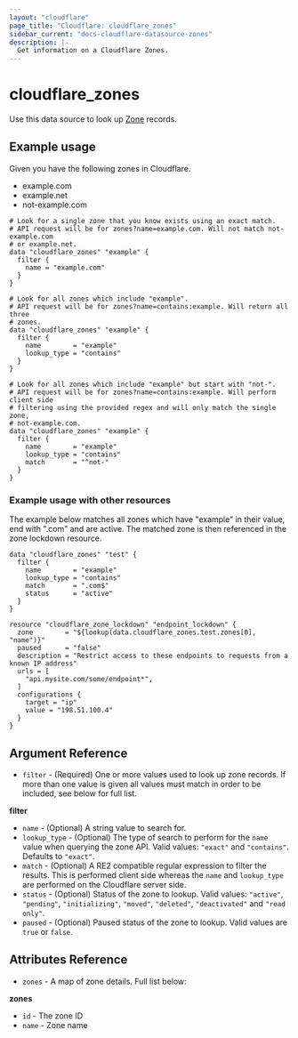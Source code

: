 ```yaml
---
layout: "cloudflare"
page_title: "Cloudflare: cloudflare_zones"
sidebar_current: "docs-cloudflare-datasource-zones"
description: |-
  Get information on a Cloudflare Zones.
---
```


# cloudflare_zones

Use this data source to look up [Zone][1] records.

## Example usage

Given you have the following zones in Cloudflare.

- example.com
- example.net
- not-example.com

```hcl
# Look for a single zone that you know exists using an exact match.
# API request will be for zones?name=example.com. Will not match not-example.com
# or example.net.
data "cloudflare_zones" "example" {
  filter {
    name = "example.com"
  }
}
```

```hcl
# Look for all zones which include "example".
# API request will be for zones?name=contains:example. Will return all three
# zones.
data "cloudflare_zones" "example" {
  filter {
    name        = "example"
    lookup_type = "contains"
  }
}
```

```hcl
# Look for all zones which include "example" but start with "not-".
# API request will be for zones?name=contains:example. Will perform client side
# filtering using the provided regex and will only match the single zone,
# not-example.com.
data "cloudflare_zones" "example" {
  filter {
    name        = "example"
    lookup_type = "contains"
    match       = "^not-"
  }
}
```

### Example usage with other resources

The example below matches all zones which have "example" in their value, end
with ".com" and are active. The matched zone is then referenced in the zone
lockdown resource.

```hcl
data "cloudflare_zones" "test" {
  filter {
    name        = "example"
    lookup_type = "contains"
    match       = ".com$"
    status      = "active"
  }
}

resource "cloudflare_zone_lockdown" "endpoint_lockdown" {
  zone        = "${lookup(data.cloudflare_zones.test.zones[0], "name")}"
  paused      = "false"
  description = "Restrict access to these endpoints to requests from a known IP address"
  urls = [
    "api.mysite.com/some/endpoint*",
  ]
  configurations {
    target = "ip"
    value = "198.51.100.4"
  }
}
```

## Argument Reference
- `filter` - (Required) One or more values used to look up zone records. If more than one value is given all
values must match in order to be included, see below for full list.

**filter**

- `name` - (Optional) A string value to search for.
- `lookup_type` - (Optional) The type of search to perform for the `name` value
  when querying the zone API. Valid values: `"exact"` and `"contains"`. Defaults
  to `"exact"`.
- `match` - (Optional) A RE2 compatible regular expression to filter the
  results. This is performed client side whereas the `name` and `lookup_type`
  are performed on the Cloudflare server side.
- `status` - (Optional) Status of the zone to lookup. Valid values: `"active"`,
  `"pending"`, `"initializing"`, `"moved"`, `"deleted"`, `"deactivated"` and
  `"read only"`.
- `paused` - (Optional) Paused status of the zone to lookup. Valid values are
  `true` or `false`.

## Attributes Reference

- `zones` - A map of zone details. Full list below:

**zones**

- `id` - The zone ID
- `name` - Zone name

[1]: https://api.cloudflare.com/#zone-properties

